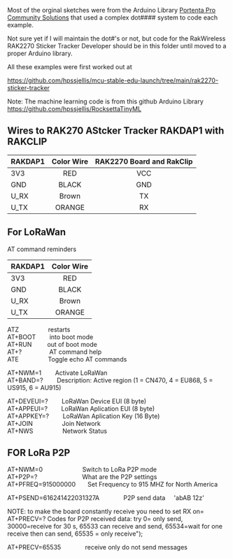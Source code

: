 Most of the orginal sketches were from the Arduino Library [Portenta Pro Community Solutions](https://github.com/hpssjellis/portenta-pro-community-solutions/tree/main/examples) that used a complex dot#### system to code each example.

Not sure yet if I will maintain the dot#'s or not, but code for the RakWireless RAK2270 Sticker Tracker Developer  should be in this folder until moved to a proper Arduino library.



All these examples were first worked out at 

https://github.com/hpssjellis/mcu-stable-edu-launch/tree/main/rak2270-sticker-tracker


Note: The machine learning code is from this github Arduino Library    https://github.com/hpssjellis/RocksettaTinyML







## Wires to RAK270 AStcker Tracker RAKDAP1 with RAKCLIP

| RAKDAP1   |      Color Wire      |  RAK2270 Board and RakClip |
|:----------|:-------------:|:------:|
| 3V3 |  RED |VCC |
| GND |    BLACK   |   GND |
| U_RX | Brown |    TX |
| U_TX | ORANGE |    RX |







## For LoRaWan


AT command reminders




| RAKDAP1   |      Color Wire      |
|:----------|:-------------:|
| 3V3 |  RED |
| GND |    BLACK   
| U_RX | Brown 
| U_TX | ORANGE |






ATZ     &nbsp;&nbsp;&nbsp;&nbsp;&nbsp;&nbsp;&nbsp;&nbsp;&nbsp;&nbsp;&nbsp;&nbsp;&nbsp;&nbsp;&nbsp;  restarts   
AT+BOOT &nbsp;&nbsp;&nbsp;&nbsp;&nbsp;&nbsp;  into boot mode   
AT+RUN  &nbsp;&nbsp;&nbsp;&nbsp;&nbsp;&nbsp;&nbsp;  out of boot mode   
AT+?    &nbsp;&nbsp;&nbsp;&nbsp;&nbsp;&nbsp;&nbsp;&nbsp;&nbsp;&nbsp;&nbsp;&nbsp;&nbsp;&nbsp;  AT command help   
ATE     &nbsp;&nbsp;&nbsp;&nbsp;&nbsp;&nbsp;&nbsp;&nbsp;&nbsp;&nbsp;&nbsp;&nbsp;&nbsp;&nbsp;&nbsp; Toggle echo AT commands   



AT+NWM=1    &nbsp;&nbsp;&nbsp;&nbsp;&nbsp;&nbsp;    Activate LoRaWan   
AT+BAND=?    &nbsp;&nbsp;&nbsp;&nbsp;&nbsp;&nbsp;   Description: Active region (1 = CN470, 4 = EU868, 5 = US915, 6 = AU915)   

AT+DEVEUI=?   &nbsp;&nbsp;&nbsp;&nbsp;&nbsp;&nbsp;  LoRaWan Device EUI (8 byte)   
AT+APPEUI=?   &nbsp;&nbsp;&nbsp;&nbsp;&nbsp;&nbsp;  LoRaWan Aplication EUI   (8 byte)   
AT+APPKEY=?   &nbsp;&nbsp;&nbsp;&nbsp;&nbsp;&nbsp;  LoRaWan Aplication Key   (16 Byte)   
AT+JOIN      &nbsp;&nbsp;&nbsp;&nbsp;&nbsp;&nbsp;&nbsp;&nbsp;&nbsp;&nbsp;&nbsp;&nbsp;&nbsp;&nbsp;&nbsp;   Join Network   
AT+NWS      &nbsp;&nbsp;&nbsp;&nbsp;&nbsp;&nbsp; &nbsp;&nbsp;&nbsp;&nbsp;&nbsp;&nbsp;&nbsp;&nbsp; Network Status   







## FOR LoRa P2P

AT+NWM=0  &nbsp;&nbsp;&nbsp;&nbsp;&nbsp;&nbsp;&nbsp;&nbsp;&nbsp;&nbsp;&nbsp;&nbsp;&nbsp;&nbsp;&nbsp;&nbsp;&nbsp;&nbsp;&nbsp;&nbsp;&nbsp;  Switch to LoRa P2P mode   
AT+P2P=?  &nbsp;&nbsp;&nbsp;&nbsp;&nbsp;&nbsp;&nbsp;&nbsp;&nbsp;&nbsp;&nbsp;&nbsp;&nbsp;&nbsp;&nbsp;&nbsp;&nbsp;&nbsp;&nbsp;&nbsp;&nbsp;&nbsp;&nbsp;&nbsp;   What are the P2P settings   
AT+PFREQ=915000000   &nbsp;&nbsp;&nbsp;&nbsp;&nbsp;  Set Frequency to 915 MHZ for North America      


AT+PSEND=616241422031327A   &nbsp;&nbsp;&nbsp;&nbsp;&nbsp;&nbsp;&nbsp;&nbsp;&nbsp;&nbsp;&nbsp;&nbsp;   P2P send data  &nbsp;&nbsp;&nbsp;  'abAB 12z'   



NOTE: to make the board constantly receive you need to set RX on=
AT+PRECV=?   Codes for P2P received data:  try 0= only send, 30000=receive for 30 s, 65533 can receive and send, 65534=wait for one receive then can send, 65535 = only receive");    

AT+PRECV=65535 &nbsp;&nbsp;&nbsp;&nbsp;&nbsp;&nbsp;&nbsp;&nbsp;&nbsp;&nbsp;&nbsp;&nbsp;  receive only do not send messages


